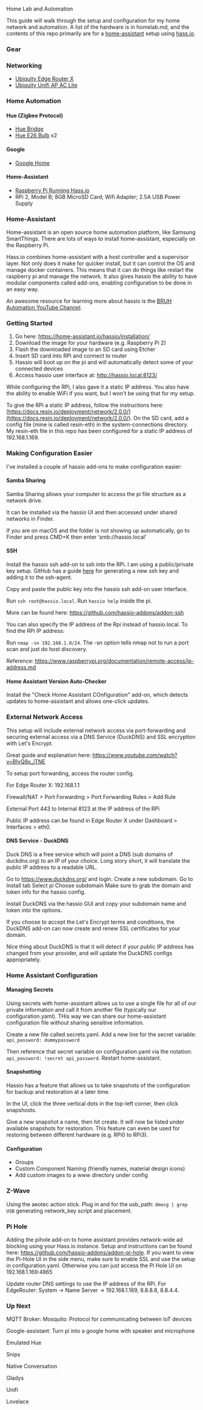 Home Lab and Automation

This guide will walk through the setup and configuration for my home network and automation. A list of the hardware is in homelab.md, and the contents of this repo primarily are for a [home-assistant](https://home-assistant.io/) setup using [hass.io](https://home-assistant.io/hassio/).

### Gear

### Networking
* [Ubiquity Edge Router X](https://www.ubnt.com/edgemax/edgerouter-x/)
* [Ubiquity Unifi AP AC Lite](https://www.ubnt.com/unifi/unifi-ap-ac-lite/)

### Home Automation

#### Hue (Zigbee Protocol)
* [Hue Bridge](http://www2.meethue.com/en-us/p/hue-bridge/046677458478/specifications)
* [Hue E26 Bulb](http://www2.meethue.com/en-us/p/hue-white-4-pack-e26/46677472023) x2

#### Google
* [Google Home](https://madeby.google.com/home/features/)

#### Home-Assistant
* [Raspberry Pi Running Hass.io](https://home-assistant.io/)
* RPi 2, Model B; 8GB MicroSD Card; Wifi Adapter; 2.5A USB Power Supply


### Home-Assistant

Home-assistant is an open source home automation platform, like Samsung SmartThings. There are lots of ways to install home-assistant, especially on the Raspberry Pi.

Hass.io combines home-assistant with a host controller and a supervisor layer. Not only does it make for quicker install, but it can control the OS and manage docker containers. This means that it can do things like restart the raspberry pi and manage the network. It also gives hassio the ability to have modular components called add-ons, enabling configuration to be done in an easy way.

An awesome resource for learning more about hassio is the [BRUH Automation YouTube Channel](https://www.youtube.com/channel/UCLecVrux63S6aYiErxdiy4w).

### Getting Started

1) Go here: https://home-assistant.io/hassio/installation/
2) Download the image for your hardware (e.g. Raspberry Pi 2)
3) Flash the downloaded image to an SD card using Etcher
4) Insert SD card into RPi and connect to router
5) Hassio will boot up on the pi and will automatically detect some of your connected devices
6) Access hassio user interface at: http://hassio.local:8123/

While configuring the RPi, I also gave it a static IP address. You also have the ability to enable WiFi if you want, but I won't be using that for my setup.

To give the RPi a static IP address, follow the instructions here: [https://docs.resin.io/deployment/network/2.0.0/](https://docs.resin.io/deployment/network/2.0.0/). On the SD card, add a config file (mine is called resin-eth) in the system-connections directory. My resin-eth file in this repo has been configured for a static IP address of 192.168.1.169.

### Making Configuration Easier

I've installed a couple of hassio add-ons to make configuration easier:

#### Samba Sharing

Samba Sharing allows your computer to access the pi file structure as a network drive.

It can be installed via the hassio UI and then accessed under shared networks in Finder.

If you are on macOS and the folder is not showing up automatically, go to Finder and press CMD+K then enter ‘smb://hassio.local’

#### SSH

Install the hassio ssh add-on to ssh into the RPi. I am using a public/private key setup. GitHub has a guide [here](https://help.github.com/articles/generating-a-new-ssh-key-and-adding-it-to-the-ssh-agent/) for generating a new ssh key and adding it to the ssh-agent.

Copy and paste the public key into the hassio ssh add-on user interface.

Run `ssh root@hassio.local`.
Run `hassio help` inside the pi.

More can be found here: https://github.com/hassio-addons/addon-ssh

You can also specify the IP address of the Rpi instead of hassio.local. To find the RPi IP address:

Run `nmap -sn 192.168.1.0/24`. The -sn option tells nmap not to run a port scan and just do host discovery.

Reference: https://www.raspberrypi.org/documentation/remote-access/ip-address.md

#### Home Assistant Version Auto-Checker

Install the "Check Home Assistant COnfiguration" add-on, which detects updates to home-assistant and allows one-click updates.

### External Network Access

This setup will include external network access via port-forwarding and securing external access via a DNS Service (DuckDNS) and SSL encryption with Let's Encrypt.

Great guide and explanation here: https://www.youtube.com/watch?v=BIvQ8x_iTNE

To setup port forwarding, access the router config.

For Edge Router X: 192.168.1.1

Firewall/NAT > Port Forwarding > Port Forwarding Rules > Add Rule

External Port 443 to Internal 8123 at the IP address of the RPi

Public IP address can be found in Edge Router X under Dashboard > Interfaces > eth0.

#### DNS Service - DuckDNS

Duck DNS is a free service which will point a DNS (sub domains of duckdns.org) to an IP of your choice. Long story short, it will translate the public IP address to a readable URL.

Go to https://www.duckdns.org/ and login.
Create a new subdomain.
Go to Install tab
Select pi
Choose subdomain
Make sure to grab the domain and token info for the hassio config.

Install DuckDNS via the hassio GUI and copy your subdomain name and token into the options.

If you choose to accept the Let's Encrypt terms and conditions, the DuckDNS add-on can now create and renew SSL certificates for your domain.

Nice thing about DuckDNS is that it will detect if your public IP address has changed from your provider, and will update the DuckDNS configs appropriately.


### Home Assistant Configuration

#### Managing Secrets

Using secrets with home-assistant allows us to use a single file for all of our private information and call it from another file (typically our configuration.yaml). THis way we can share our home-assistant configuration file without sharing sensitive information.

Create a new file called secrets.yaml. Add a new line for the secret variable: `api_password: dummypassword`

Then reference that secret variable on configuration.yaml via the notation: `api_password: !secret api_password`. Restart home-assistant.

#### Snapshotting

Hassio has a feature that allows us to take snapshots of the configuration for backup and restoration at a later time.

In the UI, click the three vertical dots in the top-left corner, then click snapshosts.

Give a new snapshot a name, then hit create. It will now be listed under available snapshots for restoration. This feature can even be used for restoring between different hardware (e.g. RPi0 to RPi3).

#### Configuration

* Groups
* Custom Component Naming (friendly names, material design icons)
* Add custom images to a www directory under config


### Z-Wave

Using the aeotec action stick. Plug in and for the usb_path: `dmesg | grep USB`
generating network_key script and placement.


### Pi Hole

Adding the pihole add-on to home assistant provides network-wide ad blocking using your Hass.io instance. Setup and instructions can be found here: https://github.com/hassio-addons/addon-pi-hole. If you want to view the Pi-Hole UI in the side menu, make sure to enable SSL and use the setup in configuration.yaml. Otherwise you can just access the Pi Hole UI on 192.168.1.169:4865

Update router DNS settings to use the IP address of the RPi. For EdgeRouter: System -> Name Server -> 192.168.1.169, 8.8.8.8, 8.8.4.4.

### Up Next

MQTT Broker: Mosquito:
Protocol for communicating between IoT devices

Google-assistant:
Turn pi into a google home with speaker and microphone

Emulated Hue

Snips

Native Conversation

Gladys

Unifi

Lovelace
